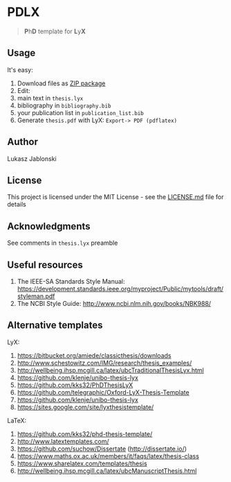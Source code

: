 # PDLX
> **P**h**D** template for **L**y**X**

## Usage
It's easy:

1. Download files as [ZIP package](https://github.com/lukaszjablonski/PDLX/archive/master.zip)
2. Edit:
  1. main text in `thesis.lyx`
  2. bibliography in `bibliography.bib`
  3. your publication list in `publication_list.bib`
3. Generate `thesis.pdf` with LyX: `Export-> PDF (pdflatex)`

## Author
Lukasz Jablonski

## License
This project is licensed under the MIT License - see the [LICENSE.md](LICENSE.md) file for details

## Acknowledgments
See comments in `thesis.lyx` preamble

## Useful resources
1. The IEEE-SA Standards Style Manual: https://development.standards.ieee.org/myproject/Public/mytools/draft/styleman.pdf
2. The NCBI Style Guide: http://www.ncbi.nlm.nih.gov/books/NBK988/

## Alternative templates
LyX:

1. https://bitbucket.org/amiede/classicthesis/downloads
2. http://www.schestowitz.com/IMG/research/thesis_examples/
3. http://wellbeing.ihsp.mcgill.ca/latex/ubcTraditionalThesisLyx.html
4. https://github.com/klenje/unibo-thesis-lyx
5. https://github.com/kks32/PhDThesisLyX
6. https://github.com/telegraphic/Oxford-LyX-Thesis-Template
7. https://github.com/klenje/unibo-thesis-lyx
8. https://sites.google.com/site/lyxthesistemplate/

LaTeX:

1. https://github.com/kks32/phd-thesis-template/
2. http://www.latextemplates.com/
3. https://github.com/suchow/Dissertate (http://dissertate.io/)
4. https://www.maths.ox.ac.uk/members/it/faqs/latex/thesis-class
5. https://www.sharelatex.com/templates/thesis
6. http://wellbeing.ihsp.mcgill.ca/latex/ubcManuscriptThesis.html
